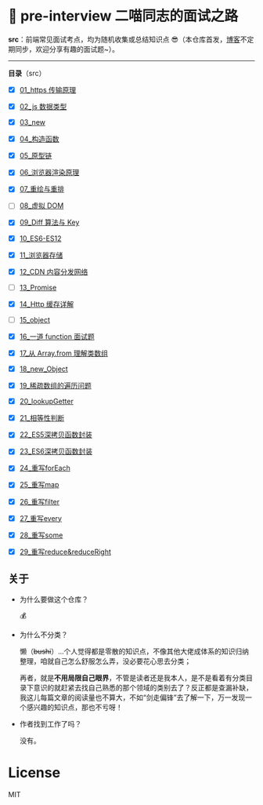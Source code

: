 # :blossom: pre-interview 二喵同志的面试之路

**src**：前端常见面试考点，均为随机收集或总结知识点 😎（本仓库首发，[博客](https://yesmore.cc)不定期同步，欢迎分享有趣的面试题~）。

---

**目录**（src）

- [x] [01_https 传输原理](https://github.com/yesmore/pre-interview/blob/main/src/01_https%E4%BC%A0%E8%BE%93%E5%8E%9F%E7%90%86.md)
- [x] [02_js 数据类型](https://github.com/yesmore/pre-interview/blob/main/sc/02_js%E6%95%B0%E6%8D%AE%E7%B1%BB%E5%9E%8B.md)
- [x] [03_new](https://github.com/yesmore/pre-interview/blob/main/src/03_new.md)
- [x] [04\_构造函数](https://github.com/yesmore/pre-interview/blob/main/src/04_%E6%9E%84%E9%80%A0%E5%87%BD%E6%95%B0.md)
- [x] [05\_原型链](https://github.com/yesmore/pre-interview/blob/main/src/05_%E5%8E%9F%E5%9E%8B%E9%93%BE.md)
- [x] [06\_浏览器渲染原理](https://github.com/yesmore/pre-interview/blob/main/src/06_%E6%B5%8F%E8%A7%88%E5%99%A8%E6%B8%B2%E6%9F%93%E5%8E%9F%E7%90%86.md)
- [x] [07\_重绘与重排](https://github.com/yesmore/pre-interview/blob/main/src/07_%E9%87%8D%E7%BB%98%E4%B8%8E%E9%87%8D%E6%8E%92.md)
- [ ] [08\_虚拟 DOM](https://github.com/yesmore/pre-interview/blob/main/src/08_%E8%99%9A%E6%8B%9FDOM.md)
- [x] [09_Diff 算法与 Key](https://github.com/yesmore/pre-interview/blob/main/src/09_Diff%E7%AE%97%E6%B3%95%E4%B8%8EKey.md)
- [x] [10_ES6-ES12](https://github.com/yesmore/pre-interview/blob/main/src/10_ES6-ES12.md)
- [x] [11\_浏览器存储](https://github.com/yesmore/pre-interview/blob/main/src/11_%E6%B5%8F%E8%A7%88%E5%99%A8%E5%AD%98%E5%82%A8.md)
- [x] [12_CDN 内容分发网络](https://github.com/yesmore/pre-interview/blob/main/src/12_CDN%E5%86%85%E5%AE%B9%E5%88%86%E5%8F%91%E7%BD%91%E7%BB%9C.md)
- [ ] [13_Promise](https://github.com/yesmore/pre-interview/blob/main/src/13_Promise.md)
- [x] [14_Http 缓存详解](https://github.com/yesmore/pre-interview/blob/main/src/14_Http%E7%BC%93%E5%AD%98%E8%AF%A6%E8%A7%A3.md)
- [ ] [15_object](https://github.com/yesmore/pre-interview/blob/main/src/15_object.md)
- [x] [16\_一道 function 面试题](https://github.com/yesmore/pre-interview/blob/main/src/16_%E4%B8%80%E9%81%93function%E9%9D%A2%E8%AF%95%E9%A2%98.md)
- [x] [17\_从 Array.from 理解类数组](https://github.com/yesmore/pre-interview/blob/main/src/17_%E4%BB%8EArray.from%E7%90%86%E8%A7%A3%E7%B1%BB%E6%95%B0%E7%BB%84.md)
- [x] [18_new_Object](https://github.com/yesmore/pre-interview/blob/main/src/18_new%20Object().md)
- [x] [19_稀疏数组的遍历问题](https://github.com/yesmore/pre-interview/blob/main/src/)
- [x] [20_lookupGetter](https://github.com/yesmore/pre-interview/blob/main/src/20_lookupGetter)
- [x] [21_相等性判断](https://github.com/yesmore/pre-interview/blob/main/src/21_%E7%9B%B8%E7%AD%89%E6%80%A7%E5%88%A4%E6%96%AD.md)
- [x] [22_ES5深拷贝函数封装](https://github.com/yesmore/pre-interview/blob/main/src/22_ES5%E6%B7%B1%E6%8B%B7%E8%B4%9D%E5%87%BD%E6%95%B0%E5%B0%81%E8%A3%85.md)
- [x] [23_ES6深拷贝函数封装](https://github.com/yesmore/pre-interview/blob/main/src/23_ES6%E6%B7%B1%E6%8B%B7%E8%B4%9D%E5%87%BD%E6%95%B0%E5%B0%81%E8%A3%85.md)
- [x] [24_重写forEach](https://github.com/yesmore/pre-interview/blob/main/src/24_%E9%87%8D%E5%86%99forEach.md)
- [x] [25_重写map](https://github.com/yesmore/pre-interview/blob/main/src/25_%E9%87%8D%E5%86%99map.md)
- [x] [26_重写filter](https://github.com/yesmore/pre-interview/blob/main/src/26_%E9%87%8D%E5%86%99filter.md)
- [x] [27_重写every](https://github.com/yesmore/pre-interview/blob/main/src/27_%E9%87%8D%E5%86%99every.md)
- [x] [28_重写some](https://github.com/yesmore/pre-interview/blob/main/src/28_%E9%87%8D%E5%86%99some.md)
- [x] [29_重写reduce&reduceRight](https://github.com/yesmore/pre-interview/blob/main/src/29_%E9%87%8D%E5%86%99reduce&reduceRight.md)



## 关于

- 为什么要做这个仓库？

  :moneybag:

- 为什么不分类？

  懒（~~bushi~~）...个人觉得都是零散的知识点，不像其他大佬成体系的知识归纳整理，咱就自己怎么舒服怎么弄，没必要花心思去分类；

  再者，就是**不用局限自己眼界**，不管是读者还是我本人，是不是看着有分类目录下意识的就赶紧去找自己熟悉的那个领域的类别去了？反正都是查漏补缺，我这儿每篇文章的阅读量也不算大，不如“剑走偏锋”去了解一下，万一发现一个感兴趣的知识点，那也不亏呀！

- 作者找到工作了吗？

  没有。

# License

MIT



